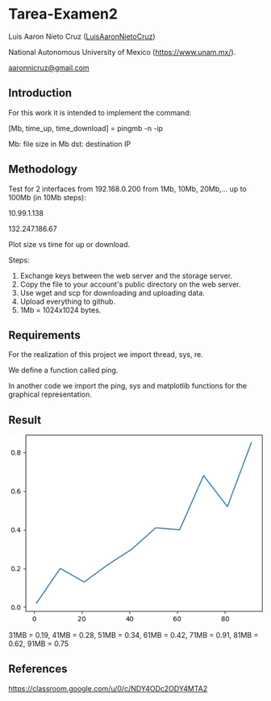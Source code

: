 # Tarea-Examen2

Luis Aaron Nieto Cruz ([LuisAaronNietoCruz](https://github.com/LuisAaronNietoCruz))
 
National Autonomous University of Mexico (https://www.unam.mx/).

aaronnicruz@gmail.com

## Introduction

For this work it is intended to implement the command:

[Mb, time_up, time_download] = pingmb -n <Mb> -ip <dst>

Mb: file size in Mb
dst: destination IP

## Methodology 

Test for 2 interfaces from 192.168.0.200 from 1Mb, 10Mb, 20Mb,... up to 100Mb (in 10Mb steps):

10.99.1.138

132.247.186.67

Plot size vs time for up or download.

Steps:
1) Exchange keys between the web server and the storage server.
2) Copy the file to your account's public directory on the web server.
3) Use wget and scp for downloading and uploading data.
4) Upload everything to github.
5) 1Mb = 1024x1024 bytes.
 
## Requirements

For the realization of this project we import thread, sys, re.

We define a function called ping.

In another code we import the ping, sys and matplotlib functions for the graphical representation.
## Result 
![Alt text](https://github.com/LuisAaronNietoCruz/Tarea-Examen2/blob/main/Grafica.jpg 'Grafica')

31MB = 0.19, 41MB = 0.28, 51MB = 0.34, 61MB = 0.42, 71MB = 0.91, 81MB = 0.62, 91MB = 0.75

## References
https://classroom.google.com/u/0/c/NDY4ODc2ODY4MTA2
 
